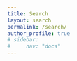 ```yaml
---
title: Search
layout: search
permalink: /search/
author_profile: true
# sidebar:
#     nav: "docs"
---
```

